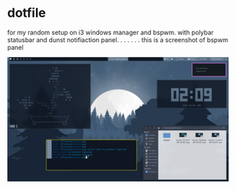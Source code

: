 # dotfile
for my random setup on i3 windows manager and bspwm. with polybar statusbar and dunst notifiaction panel.
.
.
.
.
.
.
this is a screenshot of bspwm panel 

![screenshot](https://raw.githubusercontent.com/sajeduli3/dotfile/15d9ad95475a034e93615d3ff687a8fd4b58270b/.config/screenshot/Tue%20Oct%20%205%2002%3A09%3A38%20AM%20%2B06%202021.png?raw=true)
